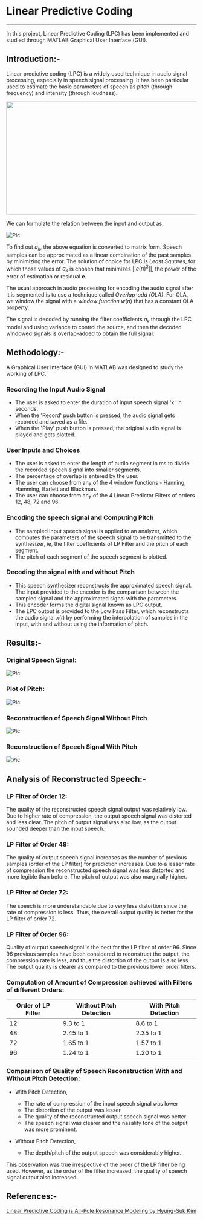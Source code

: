 # Linear Predictive Coding

***

In this project, Linear Predictive Coding (LPC) has been implemented and studied through MATLAB Graphical User Interface (GUI).

## Introduction:-

Linear predictive coding (LPC) is a widely used technique in audio signal processing, especially in speech signal processing. It has been particular used to estimate the
basic parameters of speech as pitch (through frequency) and intensity (through loudness).

<img src="https://user-images.githubusercontent.com/87858655/168421124-22a20a35-60b9-4661-90c6-44a9247e8913.png" height="300" width="750" >

We can formulate the relation between the input and output as,

![Pic](https://user-images.githubusercontent.com/87858655/168421168-2f7c65a7-2b55-4221-8ceb-c8f17cba74ba.png)

To find out $a_{k}$, the above equation is converted to matrix form. Speech samples can be approximated as a linear combination of the past samples by minimizing the error. The solution of choice for LPC is *Least Squares*, for which those values of $a_{k}$ is chosen that minimizes ||$e(n)^{2}$||, the power of the error of estimation or residual **e**.

The usual approach in audio processing for encoding the audio signal after it is segmented is to use a technique called *Overlap-add (OLA)*. For OLA, we window the signal with a *window function* $w(n)$ that has a constant OLA property.

The signal is decoded by running the filter coefficients $a_{k}$ through the LPC model and using variance to control the source, and then the decoded windowed signals is overlap-added to obtain the full signal.

## Methodology:-

A Graphical User Interface (GUI) in MATLAB was designed to study the working of LPC.

### Recording the Input Audio Signal

* The user is asked to enter the duration of input speech signal 'x' in seconds.
* When the 'Record' push button is pressed, the audio signal gets recorded and saved as a file.
* When the 'Play' push button is pressed, the original audio signal is played and gets plotted.

### User Inputs and Choices

* The user is asked to enter the length of audio segment in ms to divide the recorded speech signal into smaller segments.
* The percentage of overlap is entered by the user.
* The user can choose from any of the 4 window functions -  Hanning, Hamming, Barlett and Blackman.
* The user can choose from any of the 4 Linear Predictor Filters of orders 12, 48, 72 and 96.

### Encoding the speech signal and Computing Pitch

* The sampled input speech signal is applied to an analyzer, which computes the parameters of the speech signal to be transmitted to the synthesizer, ie, the filter coefficients of LP Filter and the pitch of each segment. 
* The pitch of each segment of the speech segment is plotted.

### Decoding the signal with and without Pitch

* This speech synthesizer reconstructs the approximated speech signal. The input provided to the encoder is the comparison between the sampled signal and the approximated signal with the parameters. 
* This encoder forms the digital signal known as LPC output.
* The LPC output is provided to the Low Pass Filter, which reconstructs the audio signal $x(t)$ by performing the interpolation of samples in the input, with and without using the information of pitch.

## Results:-

### Original Speech Signal:

![Pic](https://user-images.githubusercontent.com/87858655/168421184-2d94c1f6-90f6-48fc-bfed-2633c504c0ba.png)

### Plot of Pitch:

![Pic](https://user-images.githubusercontent.com/87858655/168421199-f02d091c-da40-44be-bec4-d739c76d4eba.png)

### Reconstruction of Speech Signal Without Pitch

![Pic](https://user-images.githubusercontent.com/87858655/168421227-1b2a71ae-3252-4b95-b1cd-0db25b704570.png)

### Reconstruction of Speech Signal With Pitch

![Pic](https://user-images.githubusercontent.com/87858655/168421246-c11e4202-3980-4414-a316-690f636274cb.png)

## Analysis of Reconstructed Speech:-

### LP Filter of Order 12:

The quality of the reconstructed speech signal output was relatively low. Due to higher rate of compression, the output speech signal was distorted and less clear. The pitch of output signal was also low, as the output sounded deeper than the input speech.

### LP Filter of Order 48:

The quality of output speech signal increases as the number of previous samples (order of the LP filter) for prediction increases. Due to a lesser rate of compression the reconstructed speech signal was less distorted and more legible than before. The pitch of output was also marginally higher.

### LP Filter of Order 72:

The speech is more understandable due to very less distortion since the rate of compression is less. Thus, the overall output quality is better for the LP filter of order 72.

### LP Filter of Order 96:

Quality of output speech signal is the best for the LP filter of order 96. Since 96 previous samples have been considered to reconstruct the output, the compression rate is less, and thus the distortion of the output is also less. The output quality is clearer as compared to the previous lower order filters.

### Computation of Amount of Compression achieved with Filters of different Orders:

| Order of LP Filter | Without Pitch Detection | With Pitch Detection |
| -------- | -------- | -------- |
| 12    | 9.3 to 1     | 8.6 to 1     |
| 48     | 2.45 to 1     | 2.35 to 1     |
| 72     | 1.65 to 1     | 1.57 to 1     |
| 96     | 1.24 to 1     | 1.20 to 1     |

### Comparison of Quality of Speech Reconstruction With and Without Pitch Detection:

* With Pitch Detection,
    * The rate of compression of the input speech signal was lower
    * The distortion of the output was lesser
    * The quality of the reconstructed output speech signal was better
    * The speech signal was clearer and the nasality tone of the output was more prominent.

* Without Pitch Detection,
    * The depth/pitch of the output speech was considerably higher.

This observation was true irrespective of the order of the LP filter being used. However, as the order of the filter increased, the quality of speech signal output also increased.

## References:-

[Linear Predictive Coding is All-Pole Resonance Modeling by Hyung-Suk Kim](https://ccrma.stanford.edu/~hskim08/lpc/)

